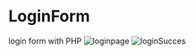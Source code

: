 # LoginForm
login form with PHP 
![loginpage](https://github.com/kubraStack/LoginForm/assets/90907447/e2bc2c1b-508e-4854-b0b6-1e2c412fd43f)
![loginSucces](https://github.com/kubraStack/LoginForm/assets/90907447/b2cbb053-59c2-470d-ab46-4b526453b31d)
